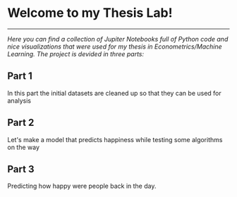 # Welcome to my Thesis Lab! 
-----------------------------------------------------------------------------------------------------------------------------------
*Here you can find a collection of Jupiter Notebooks full of Python code and nice visualizations that were used for my thesis in Econometrics/Machine Learning. The project is devided in three parts:*

## Part 1
In this part the initial datasets are cleaned up so that they can be used for analysis
## Part 2
Let's make a model that predicts happiness while testing some algorithms on the way
## Part 3
Predicting how happy were people back in the day.
